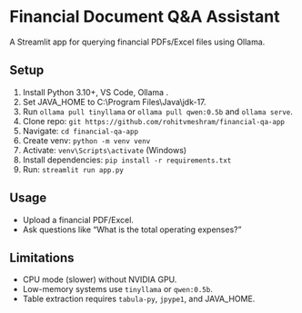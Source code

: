 # Financial Document Q&A Assistant
A Streamlit app for querying financial PDFs/Excel files using Ollama.

## Setup
1. Install Python 3.10+, VS Code, Ollama [](https://adoptium.net/).
2. Set JAVA_HOME to C:\Program Files\Java\jdk-17.
3. Run `ollama pull tinyllama` or `ollama pull qwen:0.5b` and `ollama serve`.
4. Clone repo: `git https://github.com/rohitvmeshram/financial-qa-app`
5. Navigate: `cd financial-qa-app`
6. Create venv: `python -m venv venv`
7. Activate: `venv\Scripts\activate` (Windows)
8. Install dependencies: `pip install -r requirements.txt`
9. Run: `streamlit run app.py`

## Usage
- Upload a financial PDF/Excel.
- Ask questions like “What is the total operating expenses?”

## Limitations
- CPU mode (slower) without NVIDIA GPU.
- Low-memory systems use `tinyllama` or `qwen:0.5b`.
- Table extraction requires `tabula-py`, `jpype1`, and JAVA_HOME.
